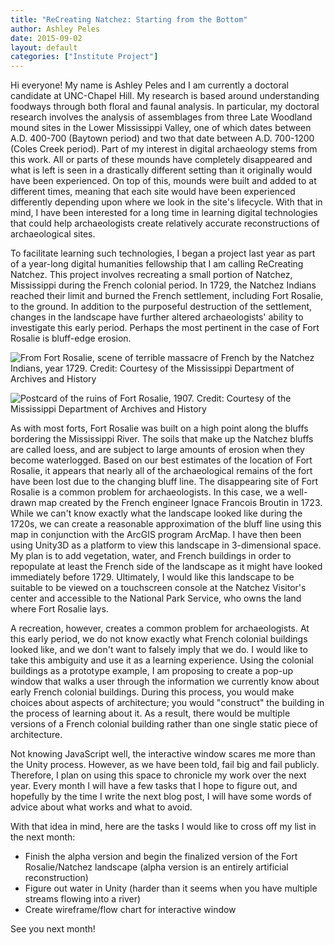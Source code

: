 ```yaml
---
title: "ReCreating Natchez: Starting from the Bottom"
author: Ashley Peles
date: 2015-09-02
layout: default
categories: ["Institute Project"]
---
```


Hi everyone! My name is Ashley Peles and I am currently a doctoral candidate at UNC-Chapel Hill. My research is based around understanding foodways through both floral and faunal analysis. In particular, my doctoral research involves the analysis of assemblages from three Late Woodland mound sites in the Lower Mississippi Valley, one of which dates between A.D. 400-700 (Baytown period) and two that date between A.D. 700-1200 (Coles Creek period). Part of my interest in digital archaeology stems from this work. All or parts of these mounds have completely disappeared and what is left is seen in a drastically different setting than it originally would have been experienced. On top of this, mounds were built and added to at different times, meaning that each site would have been experienced differently depending upon where we look in the site's lifecycle. With that in mind, I have been interested for a long time in learning digital technologies that could help archaeologists create relatively accurate reconstructions of archaeological sites.

To facilitate learning such technologies, I began a project last year as part of a year-long digital humanities fellowship that I am calling ReCreating Natchez. This project involves recreating a small portion of Natchez, Mississippi during the French colonial period. In 1729, the Natchez Indians reached their limit and burned the French settlement, including Fort Rosalie, to the ground. In addition to the purposeful destruction of the settlement, changes in the landscape have further altered archaeologists' ability to investigate this early period. Perhaps the most pertinent in the case of Fort Rosalie is bluff-edge erosion.

![From Fort Rosalie, scene of terrible massacre of French by the Natchez Indians, year 1729. Credit: Courtesy of the Mississippi Department of Archives and History](https://upload.wikimedia.org/wikipedia/commons/2/25/Natchez_Indians_massacre_at_fort-Rosalie.jpg?20200811160235)

![Postcard of the ruins of Fort Rosalie, 1907. Credit: Courtesy of the Mississippi Department of Archives and History](https://upload.wikimedia.org/wikipedia/commons/c/c1/Fort_Rosalie_postcard.jpg?20090617211822)

As with most forts, Fort Rosalie was built on a high point along the bluffs bordering the Mississippi River. The soils that make up the Natchez bluffs are called loess, and are subject to large amounts of erosion when they become waterlogged. Based on our best estimates of the location of Fort Rosalie, it appears that nearly all of the archaeological remains of the fort have been lost due to the changing bluff line. The disappearing site of Fort Rosalie is a common problem for archaeologists. In this case, we a well-drawn map created by the French engineer Ignace Francois Broutin in 1723. While we can't know exactly what the landscape looked like during the 1720s, we can create a reasonable approximation of the bluff line using this map in conjunction with the ArcGIS program ArcMap. I have then been using Unity3D as a platform to view this landscape in 3-dimensional space. My plan is to add vegetation, water, and French buildings in order to repopulate at least the French side of the landscape as it might have looked immediately before 1729. Ultimately, I would like this landscape to be suitable to be viewed on a touchscreen console at the Natchez Visitor's center and accessible to the National Park Service, who owns the land where Fort Rosalie lays.

A recreation, however, creates a common problem for archaeologists. At this early period, we do not know exactly what French colonial buildings looked like, and we don't want to falsely imply that we do. I would like to take this ambiguity and use it as a learning experience. Using the colonial buildings as a prototype example, I am proposing to create a pop-up window that walks a user through the information we currently know about early French colonial buildings. During this process, you would make choices about aspects of architecture; you would "construct" the building in the process of learning about it. As a result, there would be multiple versions of a French colonial building rather than one single static piece of architecture.

Not knowing JavaScript well, the interactive window scares me more than the Unity process. However, as we have been told, fail big and fail publicly. Therefore, I plan on using this space to chronicle my work over the next year. Every month I will have a few tasks that I hope to figure out, and hopefully by the time I write the next blog post, I will have some words of advice about what works and what to avoid.

With that idea in mind, here are the tasks I would like to cross off my list in the next month:

* Finish the alpha version and begin the finalized version of the Fort Rosalie/Natchez landscape (alpha version is an entirely artificial reconstruction)
* Figure out water in Unity (harder than it seems when you have multiple streams flowing into a river)
* Create wireframe/flow chart for interactive window

See you next month!
